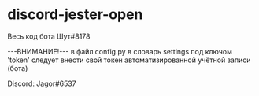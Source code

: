 # discord-jester-open
Весь код бота Шут#8178


---ВНИМАНИЕ!---
в файл config.py в словарь settings под ключом 'token' следует внести свой токен автоматизированной учётной записи (бота)


Discord: Jagor#6537
